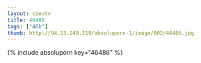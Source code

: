 ```yaml
--- 
layout: sieutv
title: 46486
tags: ["46k"]
thumb: http://94.23.248.219/absoluporn-1/image/002/46486.jpg
---
```

{% include absoluporn key="46486" %} 
